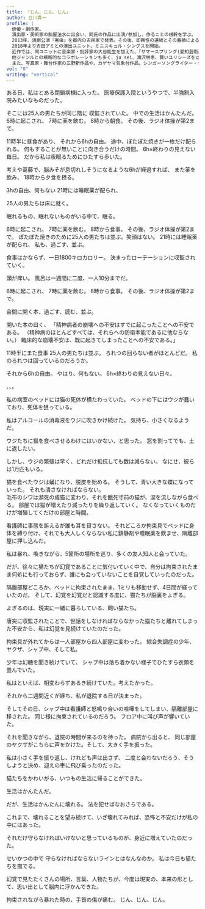 ```yaml
---
title: 「じん、じん、じん」
author: 立川貴一
profile: |
  俳優・劇作家。
  演出家・美術家の飴屋法水に出会い、同氏の作品に出演/参加し、作ることの根幹を学ぶ。
  2013年、演劇公演『害虫』を都内の古民家で発表。その後、即興性の連続とその蓄積による「結果的な再現性」を重視し、作品を発表。
  2018年より吉田アミとの演出ユニット、ミニスキュル・シングスを開始。
  近作では、同ユニットに音楽家・批評家の大谷能生を加えた、「サマースプリング(愛知芸術劇場版)」。
  他ジャンルとの横断的なコラボレーションも多く、ju sei、滝沢朋恵、賢いユリシーズをはじめ、石塚俊との共作などがある。
  また、写真家・舞台作家の三野新作品や、カゲヤマ気象台作品、シンガーソングライター・グルパリのレコ発ライブへの出演など俳優としても活動している。
vol: "0"
writing: "vertical"
---
```


ある日、私はとある閉鎖病棟に入った。
医療保護入院というやつで、半強制入院みたいなものだった。

そこには<span class="text-tcy">25</span>人の男たちが同じ階に
収監されていた。
中での生活はかんたんだ。
<span class="text-upright">6</span>時に起こされ、
<span class="text-upright">7</span>時に薬を飲む。
<span class="text-upright">8</span>時から朝食。
その後、ラジオ体操が第<span class="text-upright">2</span>まで。
<br>

<span class="text-tcy">11</span>時半に昼食があり、
それから<span class="text-upright">6h</span>の自由。
途中、ぽたぽた焼きが一枚だけ配られる。
何もすることが無いことに向き合うだけの時間。
<span class="text-upright">6h</span>×終わりの見えない毎日。
だから私は夜眠るためにひたすら歩いた。
<br>

考えや葛藤で、脳みそが息切れしそうになるような<span class="text-upright">6h</span>が経過すれば、
また薬を飲み、
<span class="text-tcy">18</span>時から夕食を摂る。
<br>

<span class="text-upright">3h</span>の自由、何もない
<span class="text-tcy">21</span>時には睡眠薬が配られ、

<span class="text-tcy">25</span>人の男たちは床に就く。

眠れるもの、眠れないものがいる中で、眠る。
<br>

<span class="text-upright">6</span>時に起こされ、
<span class="text-upright">7</span>時に薬を飲む。
<span class="text-upright">8</span>時から食事。
その後、ラジオ体操が第<span class="text-upright">2</span>まで。
ぽたぽた焼きのために<span class="text-tcy">25</span>人の男たちは並ぶ。笑顔はない。
<span class="text-tcy">21</span>時には睡眠薬が配られ、
私も、過ごす、並ぶ。
<br>

食事はかならず、一日<span class="text-upright">1800</span>キロカロリー。
決まったローテーションに収監されていく。

頭が痒い。
風呂は一週間に二度、一人<span class="text-tcy">10</span>分までだ。
<br>

<span class="text-upright">6</span>時に起こされ、
<span class="text-upright">7</span>時に薬を飲む。
<span class="text-upright">8</span>時から食事。
その後、ラジオ体操が第<span class="text-upright">2</span>まで。

合間に開く本、過ごす、読む、並ぶ。

開いた本の曰く、
「精神病者の崩壊への不安はすでに起こったことへの不安である。
（精神病のほとんどすべては、それらへの防衛本能であるに他ならない。）
臨床的な崩壊不安は、既に起きてしまったことへの不安である。」

<span class="text-tcy">11</span>時半にまた食事
<span class="text-tcy">25</span>人の男たちは並ぶ。
ろれつの回らない者がほとんどだ。
私のろれつは回っているのだろうか。

それから<span class="text-upright">6h</span>の自由。
やはり、何もない。
<span class="text-upright">6h</span>×終わりの見えない日々。
<br>

、、。
<br>

私の病室のベッドには猫の死体が横たわっていた。
ベッドの下にはウジが蠢いており、死体を狙っている。
<br>

私はアルコールの消毒液をウジに吹きかけ続けた。
気持ち、小さくなるようだ。

ウジたちに猫を食べさせるわけにはいかない、と思った。
窓を割ってでも、土に返したい。

しかし、ウジの繁殖は早く、どれだけ抵抗しても数は減らない。
なにせ、彼らは<span class="text-upright">1</span>万匹もいる。
<br>

猫を食べたウジは蛹になり、脱皮を始める。
そうして、青い大きな蝶になっていった。
それも潰さなければならない。
<br>
毛布のシワは瀕死の成猫に変わり、それを餓死寸前の猫が、涙を流しながら食べる。
部屋では猫が増えたり減ったりを繰り返していく。
なくなっていくものだけが増殖してくだけの部屋と時間。
<br>

看護師に事態を訴えるが誰も耳を貸さない。
それどころか拘束具でベッドに身体を縛り付け、それでも大人しくならない私に鎮静剤や睡眠薬を飲ませ、隔離部屋に押し込んだ。
<br>

私は暴れ、喚きながら、<span class="text-upright">5</span>箇所の場所を巡り、多くの友人知人と会っていた。
<br>

だが、徐々に猫たちが幻覚であることに気付いていく中で、自分は拘束されたまま何処にも行っておらず、誰にも会っていないことを自覚していったのだった。

隔離部屋どころか、ベッドに拘束されたまま、<span class="text-upright">1</span>ミリも移動せず、<span class="text-upright">4</span>日間が経っていたのだ。
そして、幻覚を幻覚だと認識する度に、猫たちが脳裏をよぎる。

よぎるのは、現実に一緒に暮らしている、飼い猫たち。
<br>

唐突に収監されたことで、世話をしなければならなかった猫たちと離れてしまった不安から、私は幻覚を見続けていたのだった。

拘束具が外れてからは一人部屋から四人部屋に変わった。
綜合失調症の少年、ヤクザ、シャブ中、そして私。

少年は幻聴を聞き続けていて、
シャブ中は落ち着かない様子でひたすら衣類を畳んでいた。

私はといえば、相変わらずあるき続けていた。考えたかった。
<br>

それから二週間近くが経ち、私が退院する日が決まった。

そしてその日、シャブ中は看護師と怒鳴り合いの喧嘩をしてしまい、隔離部屋に移された。
同じ様に拘束されているのだろう。
フロア中に叫び声が響いていた。
<br>

それを聞きながら、退院の時間が来るのを待った。
病院から出ると、
同じ部屋のヤクザがこちらに声をかけた。そして、大きく手を振った。

私は小さく手を振り返し、けれども声は出さず、
二度と会わないだろう、そうしようと決め、迎えの車に飛び乗ったのだった。
<br>

猫たちをかわいがる、いつもの生活に帰ることができた。
<br>

生活はかんたんだ。

だが、生活はかんたんに壊れる。
法を犯せばなおさらである。

これまで、壊れることを望み続けて、いざ壊れてみれば、恐怖と不安だけが私の中にはあった。

それだけ守らなければいけないと思っているものが、身近に増えていたのだった。

せいかつの中で
守らなければならないラインとはなんなのか。
私は今日も猫たちを撫でる。
<br>

幻覚で見たたくさんの場所、言葉、人物たちが、今度は現実の、本来の形として、思い出として脳内に浮かんできた。

拘束されながら暴れた時の、手首の傷が痛む。
じん、じん、じん。
